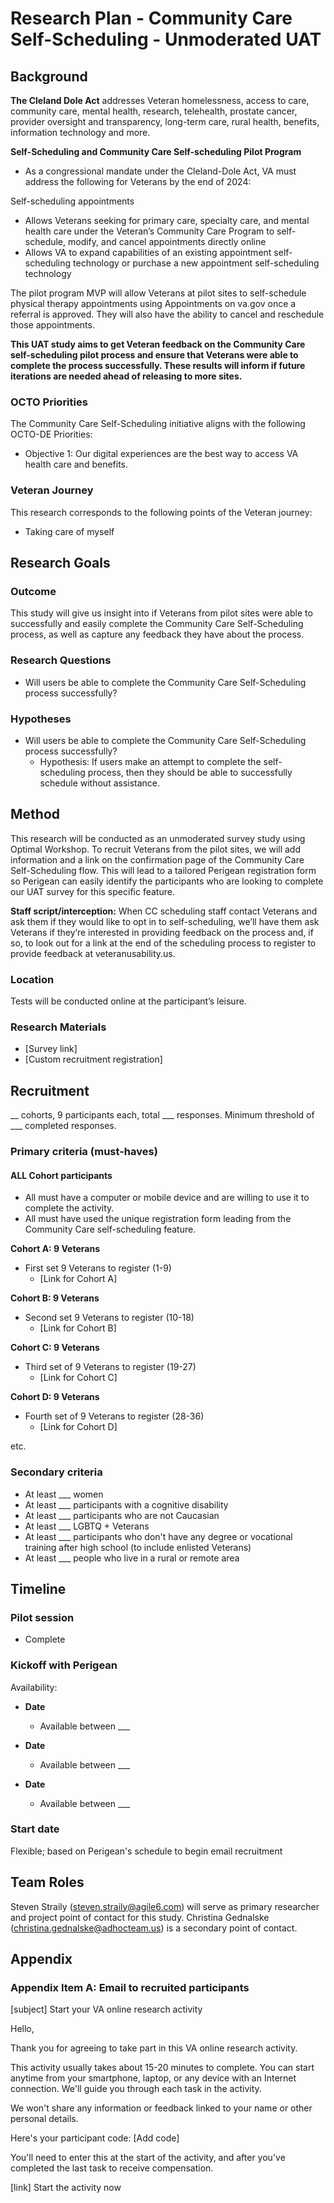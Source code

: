 # Research Plan - Community Care Self-Scheduling - Unmoderated UAT

## Background

**The Cleland Dole Act** addresses Veteran homelessness, access to care, community care, mental health, research, telehealth, prostate cancer, provider oversight and transparency, long-term care, rural health, benefits, information technology and more. 

**Self-Scheduling and Community Care Self-scheduling Pilot Program**
- As a congressional mandate under the Cleland-Dole Act, VA must address the following for Veterans by the end of 2024:

Self-scheduling appointments
- Allows Veterans seeking for primary care, specialty care, and mental health care under the Veteran’s Community Care Program to self-schedule, modify, and cancel appointments directly online
- Allows VA to expand capabilities of an existing appointment self-scheduling technology or purchase a new appointment self-scheduling technology

The pilot program MVP will allow Veterans at pilot sites to self-schedule physical therapy appointments using Appointments on va.gov once a referral is approved. They will also have the ability to cancel and reschedule those appointments.

**This UAT study aims to get Veteran feedback on the Community Care self-scheduling pilot process and ensure that Veterans were able to complete the process successfully. These results will inform if future iterations are needed ahead of releasing to more sites.**

### OCTO Priorities
The Community Care Self-Scheduling initiative aligns with the following OCTO-DE Priorities:
- Objective 1: Our digital experiences are the best way to access VA health care and benefits.

### Veteran Journey
This research corresponds to the following points of the Veteran journey:
- Taking care of myself

## Research Goals

### Outcome
This study will give us insight into if Veterans from pilot sites were able to successfully and easily complete the Community Care Self-Scheduling process, as well as capture any feedback they have about the process. 

### Research Questions
- Will users be able to complete the Community Care Self-Scheduling process successfully?


### Hypotheses
- Will users be able to complete the Community Care Self-Scheduling process successfully?
  - Hypothesis: If users make an attempt to complete the self-scheduling process, then they should be able to successfully schedule without assistance.


## Method
This research will be conducted as an unmoderated survey study using Optimal Workshop. To recruit Veterans from the pilot sites, we will add information and a link on the confirmation page of the Community Care Self-Scheduling flow. This will lead to a tailored Perigean registration form so Perigean can easily identify the participants who are looking to complete our UAT survey for this specific feature.

**Staff script/interception:**
When CC scheduling staff contact Veterans and ask them if they would like to opt in to self-scheduling, we’ll have them ask Veterans if they’re interested in providing feedback on the process and, if so, to look out for a link at the end of the scheduling process to register to provide feedback at veteranusability.us. 

### Location
Tests will be conducted online at the participant’s leisure. 

### Research Materials
- [Survey link]
- [Custom recruitment registration]

## Recruitment
__ cohorts, 9 participants each, total ___ responses. Minimum threshold of ___ completed responses.

### Primary criteria (must-haves)

#### ALL Cohort participants
- All must have a computer or mobile device and are willing to use it to complete the activity. 
- All must have used the unique registration form leading from the Community Care self-scheduling feature.


**Cohort A: 9 Veterans**
- First set 9 Veterans to register (1-9)
  - [Link for Cohort A]

**Cohort B: 9 Veterans**
- Second set 9 Veterans to register (10-18)
  - [Link for Cohort B]

**Cohort C: 9 Veterans**
- Third set of 9 Veterans to register (19-27)
  - [Link for Cohort C]

**Cohort D: 9 Veterans**
- Fourth set of 9 Veterans to register (28-36)
  - [Link for Cohort D]

etc.


### Secondary criteria
- At least ___ women
- At least ___ participants with a cognitive disability
- At least ___ participants who are not Caucasian
- At least ___ LGBTQ + Veterans
- At least ___ participants who don't have any degree or vocational training after high school (to include enlisted Veterans)
- At least ___ people who live in a rural or remote area


## Timeline

### Pilot session
- Complete

### Kickoff with Perigean

Availability:
- **Date**
  - Available between ___
 
- **Date**
  - Available between ___

- **Date**
  - Available between ___ 


### Start date
Flexible; based on Perigean's schedule to begin email recruitment

## Team Roles
Steven Straily (steven.straily@agile6.com) will serve as primary researcher and project point of contact for this study.
Christina Gednalske (christina.gednalske@adhocteam.us) is a secondary point of contact.

## Appendix
### Appendix Item A: Email to recruited participants

[subject] Start your VA online research activity

Hello,

Thank you for agreeing to take part in this VA online research activity.

This activity usually takes about 15-20 minutes to complete. You can start anytime from your smartphone, laptop, or any device with an Internet connection. We'll guide you through each task in the activity.

We won't share any information or feedback linked to your name or other personal details.

Here's your participant code: [Add code]

You'll need to enter this at the start of the activity, and after you've completed the last task to receive compensation.

[link] Start the activity now



